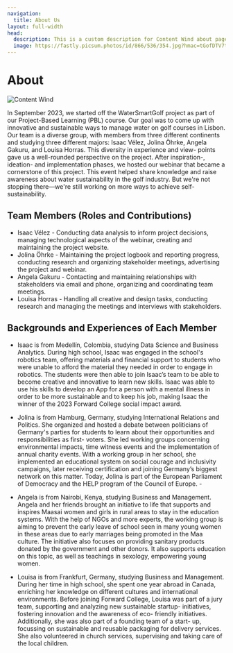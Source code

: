 ```yaml
---
navigation:
  title: About Us
layout: full-width
head:
  description: This is a custom description for Content Wind about page.
  image: https://fastly.picsum.photos/id/866/536/354.jpg?hmac=tGofDTV7tl2rprappPzKFiZ9vDh5MKj39oa2D--gqhA
---
```


# About 

![Content Wind](https://raw.githubusercontent.com/Iva5858/watersmartgolf/main/public/team.png?)


In September 2023, we started off the WaterSmartGolf project as part of our Project-Based Learning (PBL) course. Our goal was to come up with innovative and sustainable ways to manage water on golf courses in Lisbon. Our team is a diverse group, with members from three different continents and studying three different majors: Isaac Vélez, Jolina Öhrke, Angela Gakuru, and Louisa Horras. This diversity in experience and view- points gave us a well-rounded perspective on the project.
After inspiration-, ideation- and implementation phases, we hosted our webinar that became a cornerstone of this project. This event helped share knowledge and raise awareness about water sustainability in the golf industry. But we're not stopping there—we're still working on more ways to achieve self-sustainability. 










## Team Members (Roles and Contributions)
- Isaac Vélez - Conducting data analysis to inform project decisions, managing technological aspects of the webinar, creating and maintaining the project website. 
- Jolina Öhrke - Maintaining the project logbook and reporting progress, conducting research and organizing stakeholder meetings, advertising the project and webinar.
- Angela Gakuru - Contacting and maintaining relationships with stakeholders via email and phone, organizing and coordinating team meetings.
- Louisa Horras - Handling all creative and design tasks, conducting research and managing the meetings and interviews with stakeholders.




## Backgrounds and Experiences of Each Member 
- Isaac is from Medellín, Colombia, studying Data Science and Business Analytics. During high school, Isaac was engaged in the school's robotics team, offering materials and financial support to students who were unable to afford the material they needed in order to engage in robotics. The students were then able to join Isaac’s team to be able to become creative and innovative to learn new skills. Isaac was able to use his skills to develop an App for a person with a mental illness in order to be more sustainable and to keep his job, making Isaac the winner of the 2023 Forward College social impact award. 

- Jolina is from Hamburg, Germany, studying International Relations and Politics. She organized and hosted a debate between politicians of Germany's parties for students to learn about their opportunities and responsibilities as first- voters. She led working groups concerning environmental impacts, time witness events and the implementation of annual charity events. With a working group in her school, she implemented an educational system on social courage and inclusivity campaigns, later receiving certification and joining Germany’s biggest network on this matter. Today, Jolina is part of the European Parliament of Democracy and the HELP program of the Council of Europe. - 
- Angela is from Nairobi, Kenya, studying Business and Management. Angela and her friends brought an initiative to life that supports and inspires Maasai women and girls in rural areas to stay in the education systems. With the help of NGOs and more experts, the working group is aiming to prevent the early leave of school seen in many young women in these areas due to early marriages being promoted in the Maa culture. The initiative also focuses on providing sanitary products donated by the government and other donors. It also supports education on this topic, as well as teachings in sexology, empowering young women. 
- Louisa is from Frankfurt, Germany, studying Business and Management. During her time in high school, she spent one year abroad in Canada, enriching her knowledge on different cultures and international environments. Before joining Forward College, Louisa was part of a jury team, supporting and analyzing new sustainable  startup- initiatives, fostering innovation and the awareness of eco- friendly initiatives. Additionally, she was also part of a founding team of a start- up, focussing on sustainable and reusable packaging for delivery services. She also volunteered in church services, supervising and taking care of the local children. 

